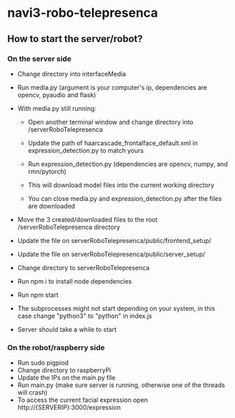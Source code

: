 # navi3-robo-telepresenca

## How to start the server/robot?

### On the server side

-   Change directory into interfaceMedia
-   Run media.py (argument is your computer's ip, dependencies are opencv, pyaudio and flask)

-   With media.py still running:

    -   Open another terminal window and change directory into /serverRoboTelepresenca

    -   Update the path of haarcascade_frontalface_default.xml in expression_detection.py to match yours
    -   Run expression_detection.py (dependencies are opencv, numpy, and rmn/pytorch)
    -   This will download model files into the current working directory
    -   You can close media.py and expression_detection.py after the files are downloaded

-   Move the 3 created/downloaded files to the root /serverRoboTelepresenca directory
-   Update the file on serverRoboTelepresenca/public/frontend_setup/
-   Update the file on serverRoboTelepresenca/public/server_setup/
-   Change directory to serverRoboTelepresenca
-   Run npm i to install node dependencies
-   Run npm start
-   The subprocesses might not start depending on your system, in this case change "python3" to "python" in index.js
-   Server should take a while to start

### On the robot/raspberry side

-   Run sudo pigpiod
-   Change directory to raspberryPi
-   Update the IPs on the main.py file
-   Run main.py (make sure server is running, otherwise one of the threads will crash)
-   To access the current facial expression open http://{SERVERIP}:3000/expression
